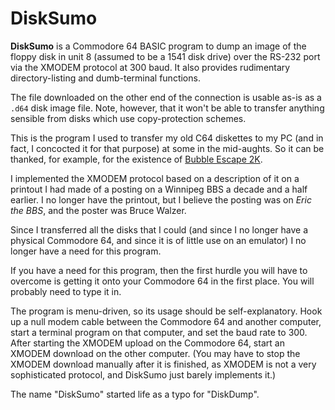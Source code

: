 DiskSumo
========

**DiskSumo** is a Commodore 64 BASIC program to dump an image of the
floppy disk in unit 8 (assumed to be a 1541 disk drive) over the RS-232
port via the XMODEM protocol at 300 baud.  It also provides rudimentary
directory-listing and dumb-terminal functions.

The file downloaded on the other end of the connection is usable as-is
as a `.d64` disk image file.  Note, however, that it won't be able to
transfer anything sensible from disks which use copy-protection schemes.

This is the program I used to transfer my old C64 diskettes to my PC
(and in fact, I concocted it for that purpose) at some in the mid-aughts.
So it can be thanked, for example, for the existence of [Bubble Escape 2K][].

I implemented the XMODEM protocol based on a description of it on a
printout I had made of a posting on a Winnipeg BBS a decade and a half
earlier.  I no longer have the printout, but I believe the posting was on
_Eric the BBS_, and the poster was Bruce Walzer.

Since I transferred all the disks that I could (and since I no longer have
a physical Commodore 64, and since it is of little use on an emulator) I no
longer have a need for this program.

If you have a need for this program, then the first hurdle you will have
to overcome is getting it onto your Commodore 64 in the first place.  You
will probably need to type it in.

The program is menu-driven, so its usage should be self-explanatory.  Hook
up a null modem cable between the Commodore 64 and another computer, start
a terminal program on that computer, and set the baud rate to 300.  After
starting the XMODEM upload on the Commodore 64, start an XMODEM download
on the other computer.  (You may have to stop the XMODEM download manually
after it is finished, as XMODEM is not a very sophisticated protocol, and
DiskSumo just barely implements it.)

The name "DiskSumo" started life as a typo for "DiskDump".

[Bubble Escape 2K]: http://catseye.tc/projects/bubble-escape/
